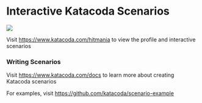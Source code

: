 # Interactive Katacoda Scenarios

[![](http://shields.katacoda.com/katacoda/hitmania/count.svg)](https://www.katacoda.com/hitmania "Get your profile on Katacoda.com")

Visit https://www.katacoda.com/hitmania to view the profile and interactive scenarios

### Writing Scenarios
Visit https://www.katacoda.com/docs to learn more about creating Katacoda scenarios

For examples, visit https://github.com/katacoda/scenario-example
